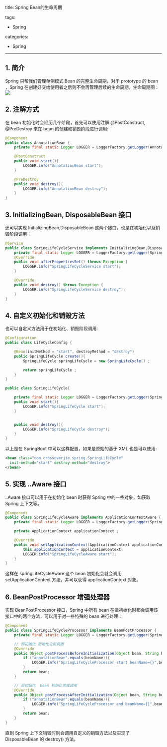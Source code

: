 title: Spring Bean的生命周期

tags:
  - Spring

categories:
  - Spring

---
## 1. 简介
Spring 只帮我们管理单例模式 Bean 的完整生命周期，对于 prototype 的 bean ，Spring 在创建好交给使用者之后则不会再管理后续的生命周期。生命周期图：
![](/img/spring/springbean.jpg)

## 2. 注解方式
在 bean 初始化时会经历几个阶段，首先可以使用注解 @PostConstruct, @PreDestroy 来在 bean 的创建和销毁阶段进行调用:
```java
@Component
public class AnnotationBean {
    private final static Logger LOGGER = LoggerFactory.getLogger(AnnotationBean.class);

    @PostConstruct
    public void start(){
        LOGGER.info("AnnotationBean start");
    }

    @PreDestroy
    public void destroy(){
        LOGGER.info("AnnotationBean destroy");
    }
}
```
## 3. InitializingBean, DisposableBean 接口
还可以实现 InitializingBean,DisposableBean 这两个接口，也是在初始化以及销毁阶段调用：
```java
@Service
public class SpringLifeCycleService implements InitializingBean,DisposableBean{
    private final static Logger LOGGER = LoggerFactory.getLogger(SpringLifeCycleService.class);
    @Override
    public void afterPropertiesSet() throws Exception {
        LOGGER.info("SpringLifeCycleService start");
    }

    @Override
    public void destroy() throws Exception {
        LOGGER.info("SpringLifeCycleService destroy");
    }
}
```
## 4. 自定义初始化和销毁方法
也可以自定义方法用于在初始化、销毁阶段调用:
```java
@Configuration
public class LifeCycleConfig {

    @Bean(initMethod = "start", destroyMethod = "destroy")
    public SpringLifeCycle create(){
        SpringLifeCycle springLifeCycle = new SpringLifeCycle() ;

        return springLifeCycle ;
    }
}

public class SpringLifeCycle{

    private final static Logger LOGGER = LoggerFactory.getLogger(SpringLifeCycle.class);
    public void start(){
        LOGGER.info("SpringLifeCycle start");
    }


    public void destroy(){
        LOGGER.info("SpringLifeCycle destroy");
    }
}
```
以上是在 SpringBoot 中可以这样配置，如果是原始的基于 XML 也是可以使用:
```xml
<bean class="com.crossoverjie.spring.SpringLifeCycle"
  init-method="start" destroy-method="destroy">
</bean>
```
## 5. 实现 ..Aware 接口
..Aware 接口可以用于在初始化 bean 时获得 Spring 中的一些对象，如获取 Spring 上下文等。
```java
@Component
public class SpringLifeCycleAware implements ApplicationContextAware {
    private final static Logger LOGGER = LoggerFactory.getLogger(SpringLifeCycleAware.class);

    private ApplicationContext applicationContext ;

    @Override
    public void setApplicationContext(ApplicationContext applicationContext) throws BeansException {
        this.applicationContext = applicationContext;
        LOGGER.info("SpringLifeCycleAware start");
    }
}
```
这样在 springLifeCycleAware 这个 bean 初始化会就会调用 setApplicationContext 方法，并可以获得 applicationContext 对象。

## 6. BeanPostProcessor 增强处理器
实现 BeanPostProcessor 接口，Spring 中所有 bean 在做初始化时都会调用该接口中的两个方法，可以用于对一些特殊的 bean 进行处理：
```java
@Component
public class SpringLifeCycleProcessor implements BeanPostProcessor {
    private final static Logger LOGGER = LoggerFactory.getLogger(SpringLifeCycleProcessor.class);

    // 预初始化 初始化之前调用
    @Override
    public Object postProcessBeforeInitialization(Object bean, String beanName) throws BeansException {
        if ("annotationBean".equals(beanName)){
            LOGGER.info("SpringLifeCycleProcessor start beanName={}",beanName);
        }
        return bean;
    }

    // 后初始化  bean 初始化完成调用
    @Override
    public Object postProcessAfterInitialization(Object bean, String beanName) throws BeansException {
        if ("annotationBean".equals(beanName)){
            LOGGER.info("SpringLifeCycleProcessor end beanName={}",beanName);
        }
        return bean;
    }
}
```
直到 Spring 上下文销毁时则会调用自定义的销毁方法以及实现了 DisposableBean 的 destroy() 方法。

